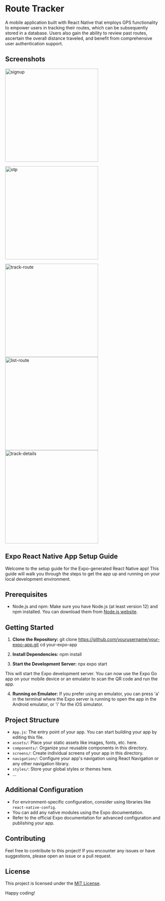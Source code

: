 # Route Tracker
A mobile application built with React Native that employs GPS functionality to empower users in tracking their routes, which can be subsequently stored in a database. Users also gain the ability to review past routes, ascertain the overall distance traveled, and benefit from comprehensive user authentication support.

## Screenshots
<img src="https://github.com/rahulSailesh-shah/Route-Tracker/assets/138985384/7c3fdb75-24ed-41e1-b005-4a6ee3fdef15" alt="signup" style="width:300px"/>

<img src="https://github.com/rahulSailesh-shah/Route-Tracker/assets/138985384/290e2f7f-fde8-482f-ad66-f679e36359b7" alt="otp"      
style="width:300px"/>

<img src="https://github.com/rahulSailesh-shah/Route-Tracker/assets/138985384/45b83edb-06c9-4da2-ac52-49297eadf0d8" alt="track-route" style="width:300px"/>

<img src="https://github.com/rahulSailesh-shah/Route-Tracker/assets/138985384/c1872e17-041e-4647-8835-67c242c62bfc" alt="list-route" style="width:300px"/>

<img src="https://github.com/rahulSailesh-shah/Route-Tracker/assets/138985384/e5303f3f-17ef-4108-bb9d-264c070ee0de" alt="track-details" style="width:300px"/>


## Expo React Native App Setup Guide

Welcome to the setup guide for the Expo-generated React Native app! This guide will walk you through the steps to get the app up and running on your local development environment.

## Prerequisites

- Node.js and npm: Make sure you have Node.js (at least version 12) and npm installed. You can download them from [Node.js website](https://nodejs.org/).

## Getting Started

1. **Clone the Repository:**
git clone https://github.com/yourusername/your-expo-app.git
cd your-expo-app

2. **Install Dependencies:**
npm install

3. **Start the Development Server:**
npx expo start

This will start the Expo development server. You can now use the Expo Go app on your mobile device or an emulator to scan the QR code and run the app.

4. **Running on Emulator:**
If you prefer using an emulator, you can press 'a' in the terminal where the Expo server is running to open the app in the Android emulator, or 'i' for the iOS simulator.

## Project Structure

- `App.js`: The entry point of your app. You can start building your app by editing this file.
- `assets/`: Place your static assets like images, fonts, etc. here.
- `components/`: Organize your reusable components in this directory.
- `screens/`: Create individual screens of your app in this directory.
- `navigation/`: Configure your app's navigation using React Navigation or any other navigation library.
- `styles/`: Store your global styles or themes here.
- ...

## Additional Configuration

- For environment-specific configuration, consider using libraries like `react-native-config`.
- You can add any native modules using the Expo documentation.
- Refer to the official Expo documentation for advanced configuration and publishing your app.

## Contributing

Feel free to contribute to this project! If you encounter any issues or have suggestions, please open an issue or a pull request.

## License

This project is licensed under the [MIT License](LICENSE).

Happy coding!
